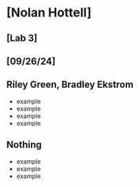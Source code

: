 # [Nolan Hottell]
## [Lab 3]
## [09/26/24]
## Riley Green, Bradley Ekstrom
* example
* example
* example
* example
## Nothing
* example
* example
* example

